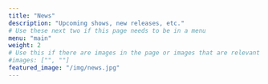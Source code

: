```yaml
---
title: "News"
description: "Upcoming shows, new releases, etc."
# Use these next two if this page needs to be in a menu
menu: "main"
weight: 2
# Use this if there are images in the page or images that are relevant to the page
#images: ["", ""]
featured_image: "/img/news.jpg"
---
```


